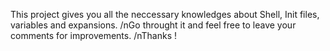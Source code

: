This project gives you all the neccessary knowledges about Shell, Init files, variables and expansions. /nGo throught it and feel free to leave your comments for improvements. /nThanks !
